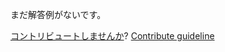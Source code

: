 
まだ解答例がないです。

[コントリビュートしませんか](https://github.com/BFEdev/BFE.dev-solutions/blob/main/typescript/implement-stringtotuple-t_ja.md)?  [Contribute guideline](https://github.com/BFEdev/BFE.dev-solutions#how-to-contribute)
